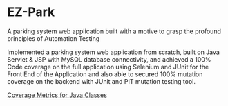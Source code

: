 # EZ-Park
A parking system web application built with a motive to grasp the profound principles of Automation Testing 

Implemented a parking system web application from scratch, built on Java Servlet & JSP with MySQL database connectivity, and achieved a 100% Code coverage on the full application using Selenium and JUnit for the Front End of the Application and also able to secured 100% mutation coverage on the backend with JUnit and PIT mutation testing tool.

[Coverage Metrics for Java Classes](../master/Metrics.xlsx)
